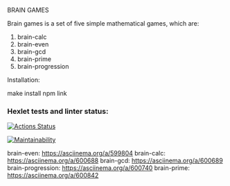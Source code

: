 BRAIN GAMES

Brain games is a set of five simple mathematical games, which are:

1. brain-calc
2. brain-even
3. brain-gcd
4. brain-prime
5. brain-progression

Installation:

make install
npm link


### Hexlet tests and linter status:
[![Actions Status](https://github.com/callmemaruska/frontend-project-44/workflows/hexlet-check/badge.svg)](https://github.com/callmemaruska/frontend-project-44/actions)

[![Maintainability](https://api.codeclimate.com/v1/badges/231a8f552b3eaa1c79c7/maintainability)](https://codeclimate.com/github/callmemaruska/frontend-project-44/maintainability)

brain-even: https://asciinema.org/a/599804
brain-calc: https://asciinema.org/a/600688
brain-gcd: https://asciinema.org/a/600689
brain-progression: https://asciinema.org/a/600740
brain-prime: https://asciinema.org/a/600842